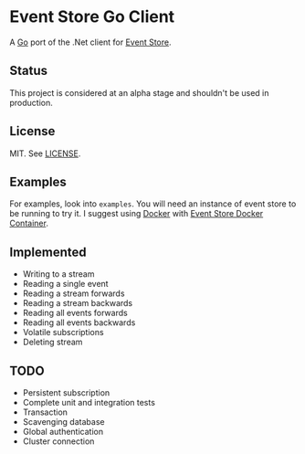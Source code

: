 # Event Store Go Client

A [Go](https://golang.org/) port of the .Net client for [Event Store](https://geteventstore.com/).

## Status

This project is considered at an alpha stage and shouldn't be used in production.

## License

MIT. See [LICENSE](https://github.com/jdextraze/go-gesclient/blob/master/LICENSE).

## Examples

For examples, look into `examples`. You will need an instance of event store to be running to try it.
I suggest using [Docker](https://docker.com/) with [Event Store Docker Container](https://hub.docker.com/r/eventstore/eventstore/).

## Implemented

* Writing to a stream
* Reading a single event
* Reading a stream forwards
* Reading a stream backwards
* Reading all events forwards
* Reading all events backwards
* Volatile subscriptions
* Deleting stream

## TODO

* Persistent subscription
* Complete unit and integration tests
* Transaction
* Scavenging database
* Global authentication
* Cluster connection
